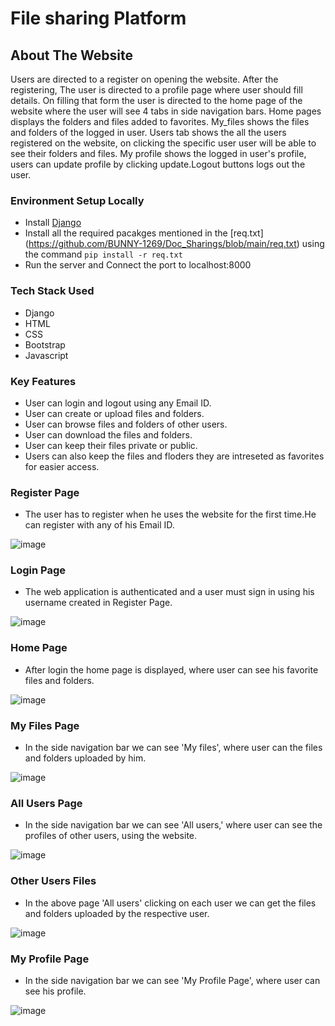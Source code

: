 # File sharing Platform

## About The Website
Users are directed to a register on opening the website. After the registering, The user is directed to a profile page where user should fill details. On filling that form the user is directed to the home page of the website where the user will see 4 tabs in side navigation bars. Home pages displays the folders and files added to favorites. My_files shows the files and folders of the logged in user. Users tab shows the all the users registered on the website, on clicking the specific user user will be able to see their folders and files. My profile shows the logged in user's profile, users can update profile by clicking update.Logout buttons logs out the user.  

### Environment Setup Locally

* Install [Django](https://docs.djangoproject.com/en/3.2/topics/install/)
* Install all the required pacakges mentioned in the [req.txt] 
  (https://github.com/BUNNY-1269/Doc_Sharings/blob/main/req.txt) using the command `pip
  install -r req.txt`
* Run the server and Connect the port to localhost:8000

### Tech Stack Used

* Django
* HTML
* CSS
* Bootstrap
* Javascript

### Key Features

* User can login and logout using any Email ID.
* User can create or upload  files and folders.
* User can browse  files and folders of other users.
* User can download the files and folders.
* User can keep their files private or public.
* Users can also keep the files and floders they are intreseted as favorites for easier access.

### Register Page
* The user has to register when he uses the website for the first time.He can register with any of his   Email ID.

![image](https://user-images.githubusercontent.com/58564940/126109866-e753f827-98dc-4520-9f81-e6ea4525616b.png)
 
### Login Page
* The web application is authenticated and a user must sign in using his username created in Register Page.

![image](https://user-images.githubusercontent.com/58564940/126109580-9ab6de04-c81f-475e-bebf-03c54c7d686f.png)

### Home Page
* After login the home page is displayed, where user can see his favorite files and folders.

 ![image](https://user-images.githubusercontent.com/58564940/126110435-4e767fda-b44c-4a69-ba57-7a5d224f68fe.png)

 ### My Files Page
 * In the side navigation bar we can see 'My files', where user can the files and folders uploaded by him.
 
 ![image](https://user-images.githubusercontent.com/58564940/126111027-6e433e69-582b-48aa-8c55-83b142997256.png)
 
 ### All Users Page
 * In the side navigation bar we can see 'All users,' where user can see the profiles of other users, using the website.
 
 ![image](https://user-images.githubusercontent.com/58564940/126111500-78aa9b4b-c137-4945-8199-716a4b6a418e.png)

### Other Users Files
* In the above page 'All users' clicking on each user we can get the files and folders uploaded by the respective user.

![image](https://user-images.githubusercontent.com/58564940/126111901-f37b58e7-1bb5-4e24-990f-e71e7ebcdbeb.png)

### My Profile Page
* In the side navigation bar we can see 'My Profile Page', where user can see his profile.

![image](https://user-images.githubusercontent.com/58564940/126110200-be22b3e4-ebde-45dd-8c66-a27a29d5f875.png)



